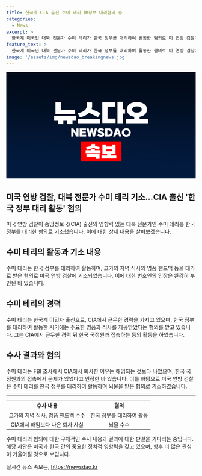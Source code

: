 ```yaml
---
title: 한국계 CIA 출신 수미 테리 韓정부 대리혐의 중
categories:
  - News
excerpt: >
  한국계 미국인 대북 전문가 수미 테리가 한국 정부를 대리하여 활동한 혐의로 미 연방 검찰에 기소됐다. 그녀는 고가의 저녁 식사와 명품 핸드백 등을 대가로 받았으며, 최소 3만7천 달러의 뒷돈까지 받았다고 전해졌다. 뉴욕타임스는 그녀가 한국 정부의 정책을 옹호하기 위해 활발한 활동을 펼치며 2014년 NYT 사설 등을 통해 언론에 나서기도 했다고 보도했다. 또한 CIA 출신으로, 한국 정부 대리인으로 활동하기 전에는 백악관 국가안보회의에서 역임한 바 있다.
feature_text: >
  한국계 미국인 대북 전문가 수미 테리가 한국 정부를 대리하여 활동한 혐의로 미 연방 검찰에 기소됐다. 그녀는 고가의 저녁 식사와 명품 핸드백 등을 대가로 받았으며, 최소 3만7천 달러의 뒷돈까지 받았다고 전해졌다. 뉴욕타임스는 그녀가 한국 정부의 정책을 옹호하기 위해 활발한 활동을 펼치며 2014년 NYT 사설 등을 통해 언론에 나서기도 했다고 보도했다. 또한 CIA 출신으로, 한국 정부 대리인으로 활동하기 전에는 백악관 국가안보회의에서 역임한 바 있다.
image: '/assets/img/newsdao_breakingnews.jpg'
---
```


<p><img src="/assets/img/newsdao_breakingnews.jpg" alt="pcversion 속보" /></p>

<h2>미국 연방 검찰, 대북 전문가 수미 테리 기소…CIA 출신 '한국 정부 대리 활동' 혐의</h2>

<p data-ke-size="size16">미국 연방 검찰이 중앙정보국(CIA) 출신의 영향력 있는 대북 전문가인 수미 테리를 한국 정부를 대리한 혐의로 기소했습니다. 이에 대한 상세 내용을 살펴보겠습니다.</p>

<h2>수미 테리의 활동과 기소 내용</h2>

<p data-ke-size="size16">수미 테리는 한국 정부를 대리하여 활동하며, 고가의 저녁 식사와 명품 핸드백 등을 대가로 받은 혐의로 미국 연방 검찰에 기소되었습니다. 이에 대한 변호인의 입장은 완강히 부인된 바 있습니다.</p>

<h2>수미 테리의 경력</h2>

<p data-ke-size="size16">수미 테리는 한국계 이민자 출신으로, CIA에서 근무한 경력을 가지고 있으며, 한국 정부를 대리하여 활동한 시기에는 주요한 명품과 식사를 제공받았다는 혐의를 받고 있습니다. 그는 CIA에서 근무한 경력 뒤 한국 국정원과 접촉하는 등의 활동을 하였습니다.</p>

<h2>수사 결과와 혐의</h2>

<p data-ke-size="size16">수미 테리는 FBI 조사에서 CIA에서 퇴사한 이유는 해임되는 것보다 나았으며, 한국 국정원과의 접촉에서 문제가 있었다고 인정한 바 있습니다. 이를 바탕으로 미국 연방 검찰은 수미 테리를 한국 정부를 대리하여 활동하며 뇌물을 받은 혐의로 기소하였습니다.</p>

<hr>

<table>
  <tr>
    <td style="text-align: center; height: 17px;"><b>수사 내용</b></td>
    <td style="text-align: center; height: 17px;"><b>혐의</b></td>
  </tr>
  <tr>
    <td style="text-align: center; height: 17px;">고가의 저녁 식사, 명품 핸드백 수수</td>
    <td style="text-align: center; height: 17px;">한국 정부를 대리하여 활동</td>
  </tr>
  <tr>
    <td style="text-align: center; height: 17px;">CIA에서 해임보다 나은 퇴사 사실</td>
    <td style="text-align: center; height: 17px;">뇌물 수수</td>
  </tr>
</table>

<p data-ke-size="size16">수미 테리의 혐의에 대한 구체적인 수사 내용과 결과에 대한 판결을 기다리는 중입니다. 해당 사안은 미국과 한국 간의 중요한 정치적 영향력을 갖고 있으며, 향후 더 많은 관심이 기울어질 것으로 보입니다.</p>
실시간 뉴스 속보는, <a href="https://newsdao.kr" rel="dofollow">https://newsdao.kr</a>


